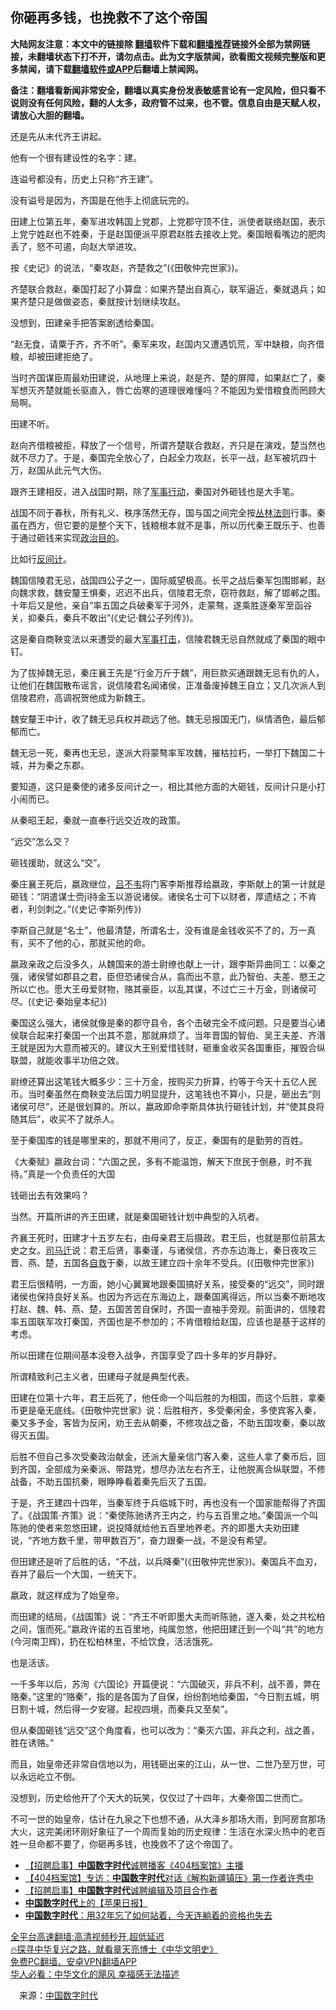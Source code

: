  <!-- 面包屑导航 --> <h2>你砸再多钱，也挽救不了这个帝国</h2> <p class="notice"><b>大陆网友注意：本文中的链接除 <a href="https://github.com/bannedbook/fanqiang" >翻墙</a>软件下载和<a href="https://github.com/killgcd/justmysocks/blob/master/README.md">翻墙推荐</a>链接外全部为禁网链接，未翻墙状态下打不开，请勿点击。此为文字版禁闻，欲看图文视频完整版和更多禁闻，请下载<a href="https://github.com/bannedbook/fanqiang">翻墙软件或APP</a>后翻墙上禁闻网。</p><p>备注：翻墙看新闻非常安全，翻墙以真实身份发表敏感言论有一定风险，但只看不说则没有任何风险，翻的人太多，政府管不过来，也不管。信息自由是天赋人权，请放心大胆的翻墙。</b></p>  <div class="entry"> <p id="conimg">还是先从末代齐王讲起。</p> <p>他有一个很有建设性的名字：建。</p> <p>连谥号都没有，历史上只称“齐王建”。</p> <p>没有谥号是因为，齐国是在他手上彻底玩完的。</p> <p>田建上位第五年，秦军进攻韩国上党郡，上党郡守顶不住，派使者联络赵国，表示上党宁姓赵也不姓秦，于是赵国便派平原君赵胜去接收上党。秦国眼看嘴边的肥肉丢了，怒不可遏，向赵大举进攻。</p> <p>按《史记》的说法，“秦攻赵，齐楚救之”(《田敬仲完世家》)。</p> <p>齐楚联合救赵，秦国打起了小算盘：如果齐楚出自真心，联军逼近，秦就退兵；如果齐楚只是做做姿态，秦就按计划继续攻赵。</p> <p>没想到，田建亲手把答案剧透给秦国。</p> <p>“赵无食，请粟于齐，齐不听”。秦军来攻，赵国内又遭遇饥荒，军中缺粮，向齐借粮，却被田建拒绝了。</p> <p>当时齐国谋臣周最劝田建说，从地理上来说，赵是齐、楚的屏障，如果赵亡了，秦军想灭齐楚就能长驱直入，唇亡齿寒的道理很难懂吗？不能因为爱惜粮食而罔顾大局啊。</p> <p>田建不听。</p> <p>赵向齐借粮被拒，释放了一个信号，所谓齐楚联合救赵，齐只是在演戏，楚当然也就不尽力了。于是，秦国完全放心了，白起全力攻赵，长平一战，赵军被坑四十万，赵国从此元气大伤。</p>  <p>跟齐王建相反，进入战国时期，除了<a href="https://www.bannedbook.org/bnews/tag/%E5%86%9B%E4%BA%8B%E8%A1%8C%E5%8A%A8/" class="st_tag internal_tag" rel="tag" title="标签 军事行动 下的日志">军事行动</a>，秦国对外砸钱也是大手笔。</p> <p>战国不同于春秋，所有礼义、秩序荡然无存，国与国之间完全按<a href="https://www.bannedbook.org/bnews/tag/%E4%B8%9B%E6%9E%97%E6%B3%95%E5%88%99/" class="st_tag internal_tag" rel="tag" title="标签 丛林法则 下的日志">丛林法则</a>行事。秦虽在西方，但它要的是整个天下，钱粮根本就不是事，所以历代秦王既乐于、也善于通过砸钱来实现<a href="https://www.bannedbook.org/bnews/tag/%E6%94%BF%E6%B2%BB%E7%9B%AE%E7%9A%84/" class="st_tag internal_tag" rel="tag" title="标签 政治目的 下的日志">政治目的</a>。</p> <p>比如行<a href="https://www.bannedbook.org/bnews/tag/%E5%8F%8D%E9%97%B4%E8%AE%A1/" class="st_tag internal_tag" rel="tag" title="标签 反间计 下的日志">反间计</a>。</p> <p>魏国信陵君无忌，战国四公子之一，国际威望极高。长平之战后秦军包围邯郸，赵向魏求救，魏安釐王惧秦，迟迟不出兵，信陵君无奈，窃符救赵，解了邯郸之围。十年后又是他，亲自“率五国之兵破秦军于河外，走蒙骜，遂乘胜逐秦军至函谷关，抑秦兵，秦兵不敢出”(《史记·魏公子列传》)。</p> <p>这是秦自商鞅变法以来遭受的最大<a href="https://www.bannedbook.org/bnews/tag/%E5%86%9B%E4%BA%8B%E6%89%93%E5%87%BB/" class="st_tag internal_tag" rel="tag" title="标签 军事打击 下的日志">军事打击</a>，信陵君魏无忌自然就成了秦国的眼中钉。</p> <p>为了拔掉魏无忌，秦庄襄王先是“行金万斤于魏”，用巨款买通跟魏无忌有仇的人，让他们在魏国散布谣言，说信陵君名闻诸侯，正准备废掉魏王自立；又几次派人到信陵君府，高调祝贺他成为新魏王。</p> <p>魏安釐王中计，收了魏无忌兵权并疏远了他。魏无忌报国无门，纵情酒色，最后郁郁而亡。</p> <p>魏无忌一死，秦再也无忌，遂派大将蒙骜率军攻魏，摧枯拉朽，一举打下魏国二十城，并为秦之东郡。</p> <p>要知道，这只是秦使的诸多反间计之一，相比其他方面的大砸钱，反间计只是小打小闹而已。</p> <p>从秦昭王起，秦就一直奉行远交近攻的政策。</p> <p>“远交”怎么交？</p> <p>砸钱援助，就这么“交”。</p>  <p>秦庄襄王死后，嬴政继位，<a href="https://www.bannedbook.org/bnews/tag/%e5%90%95%e4%b8%8d%e9%9f%a6/" class="st_tag internal_tag" rel="tag" title="标签 吕不韦 下的日志">吕不韦</a>将门客李斯推荐给嬴政，李斯献上的第一计就是砸钱：“阴遣谋士赍jī持金玉以游说诸侯。诸侯名士可下以财者，厚遗结之；不肯者，利剑刺之。”(《史记·李斯列传》)</p> <p>李斯自己就是“名士”，他最清楚，所谓名士，没有谁是金钱收买不了的，万一真有，买不了他的心，那就买他的命。</p> <p>嬴政亲政之后没多久，从魏国来的游士尉缭也献上一计，跟李斯异曲同工：以秦之强，诸侯譬如郡县之君，臣但恐诸侯合从，翕而出不意，此乃智伯、夫差、愍王之所以亡也。愿大王毋爱财物，赂其豪臣，以乱其谋，不过亡三十万金，则诸侯可尽。(《史记·秦始皇本纪》)</p> <p>秦国这么强大，诸侯就像是秦的郡守县令，各个击破完全不成问题。只是要当心诸侯联合起来打秦国一个出其不意，那就麻烦了。当年晋国的智伯、吴王夫差、齐湣王就是因为大意而被灭的。建议大王别爱惜钱财，砸重金收买各国重臣，摧毁合纵联盟，就能收事半功倍之效。</p> <p>尉缭还算出这笔钱大概多少：三十万金，按购买力折算，约等于今天十五亿人民币。当时秦虽然在商鞅变法后国力明显提升，这笔钱也不算小，只是，砸出去“则诸侯可尽”，还是很划算的。所以，嬴政即命李斯具体执行砸钱计划，并“使其良将随其后”，收买不了就杀人。</p> <p>至于秦国库的钱是哪里来的，那就不用问了，反正，秦国有的是勤劳的百姓。</p> <p>《大秦赋》嬴政台词：“六国之民，多有不能温饱，解天下庶民于倒悬，时不我待。”真是一个负责任的大国</p> <p>钱砸出去有效果吗？</p> <p>当然。开篇所讲的齐王田建，就是秦国砸钱计划中典型的入坑者。</p> <p>齐襄王死时，田建才十五岁左右，由母亲君王后摄政。君王后，也就是那位前莒太史之女。<a href="https://www.bannedbook.org/bnews/tag/%E5%8F%B8%E9%A9%AC%E8%BF%81/" class="st_tag internal_tag" rel="tag" title="标签 司马迁 下的日志">司马迁</a>说：君王后贤，事秦谨，与诸侯信，齐亦东边海上，秦日夜攻三晋、燕、楚，五国各<span class='wp_keywordlink'><a href="https://www.bannedbook.org/forum5/topic42.html" title="萨斯、诚信与自救" target="_blank">自救</a></span>于秦，以故王建立四十余年不受兵。(《田敬仲完世家》)</p> <p>君王后很精明，一方面，她小心翼翼地跟秦国搞好关系，接受秦的“远交”，同时跟诸侯也保持良好关系。也因为齐远在东海边上，跟秦国离得远，所以当秦不断地攻打赵、魏、韩、燕、楚，五国苦苦自保时，齐国一直袖手旁观。前面讲的，信陵君率五国联军攻打秦国，齐国也是不参加的；不肯借粮给赵国，应该也是基于这样的考虑。</p> <p>所以田建在位期间基本没卷入战争，齐国享受了四十多年的岁月静好。</p>  <p>所谓精致利己主义者，田建母子就是典型代表。</p> <p>田建在位第十六年，君王后死了，他任命一个叫后胜的为相国，而这个后胜，拿秦币更是毫无底线。《田敬仲完世家》说：后胜相齐，多受秦闲金，多使宾客入秦，秦又多予金，客皆为反闲，劝王去从朝秦，不修攻战之备，不助五国攻秦，秦以故得灭五国。</p> <p>后胜不但自己多次受秦政治献金，还派大量亲信门客入秦，这些人拿了秦币后，回到齐国，全部成为亲秦派、带路党，想尽办法左右齐王，让他脱离合纵联盟，不修战备，不助五国抗秦，眼睁睁看着秦先后灭了五国。</p> <p>于是，齐王建四十四年，当秦军终于兵临城下时，再也没有一个国家能帮得了齐国了。《战国策·齐策》说：“秦使陈驰诱齐王内之，约与五百里之地。”秦国派一个叫陈驰的使者来忽悠田建，说投降就给他五百里地养老。齐的即墨大夫劝田建说，“齐地方数千里，带甲数百万”，奋力跟秦一战，不是没有希望。</p> <p>但田建还是听了后胜的话，“不战，以兵降秦”(《田敬仲完世家》)。秦国兵不血刃，吞并了最后一个大国，一统天下。</p> <p>嬴政，就这样成为了始皇帝。</p> <p>而田建的结局，《战国策》说：“齐王不听即墨大夫而听陈驰，遂入秦，处之共松柏之间，饿而死。”嬴政许诺的五百里地，纯属忽悠，他把田建迁到一个叫“共”的地方(今河南卫辉)，扔在松柏林里，不给饮食，活活饿死。</p> <p>也是活该。</p> <p>一千多年以后，苏洵《六国论》开篇便说：“六国破灭，非兵不利，战不善，弊在赂秦。”这里的“赂秦”，指的是各国为了自保，纷纷割地给秦国，“今日割五城，明日割十城，然后得一夕安寝。起视四境，而秦兵又至矣”。</p> <p>但从秦国砸钱“远交”这个角度看，也可以改为：“秦灭六国，非兵之利，战之善，胜在诱赂。”</p> <p>而且，始皇帝还非常自信地以为，用钱砸出来的江山，从一世、二世乃至万世，可以永远屹立不倒。</p> <p>没想到，历史给他开了个天大的玩笑，仅仅过了十四年，大秦帝国二世而亡。</p>  <p>不可一世的始皇帝，估计在九泉之下也想不通，从大泽乡那场大雨，到阿房宫那场大火，这完美闭环刚好象征了一个周而复始的历史规律：生活在水深火热中的老百姓一旦命都不要了，你砸再多钱，也挽救不了这个帝国了。</p> <div id="taboola-mid-1"></div>  <ul class='op-related-articles' title='相关阅读'> <li><a href='https://www.bannedbook.org/bnews/baitai/20220317/1706102.html' target='_blank'>【招聘启事】<b>中国数字时代</b>诚聘播客《404档案馆》主播</a></li> <li><a href='https://www.bannedbook.org/bnews/baitai/20211209/1663488.html' target='_blank'>【404档案馆】专访：<b>中国数字时代</b>对话《解构新疆镇压》第一作者许秀中</a></li> <li><a href='https://www.bannedbook.org/bnews/baitai/20210820/1609486.html' target='_blank'>【招聘启事】<b>中国数字时代</b>诚聘编辑及项目合作者</a></li> <li><a href='https://www.bannedbook.org/bnews/baitai/20210624/1573525.html' target='_blank'><b>中国数字时代</b>上的【苹果日报】</a></li> <li><a href='https://www.bannedbook.org/bnews/baitai/20210605/1560443.html' target='_blank'><b>中国数字时代</b>：用32年忘了如何站着，今天连躺着的资格也失去</a></li> </ul> <p class="texttj"> <a href="https://github.com/bannedbook/fanqiang/wiki/V2ray%E6%9C%BA%E5%9C%BA" target="_blank">全平台高速翻墙:高清视频秒开,超低延迟</a><br/> <a href="https://www.bannedbook.org/bnews/comments/20220808/1768773.html" target="_blank">🔥探寻中华复兴之路，就看章天亮博士《中华文明史》</a><br/> <a href="https://github.com/bannedbook/fanqiang/wiki/%E7%A6%81%E9%97%BB%E7%BD%91%E5%AE%89%E5%8D%93%E7%BF%BB%E5%A2%99%E6%96%B0%E9%97%BBAPP" target="_blank">免费PC翻墙、安卓VPN翻墙APP</a><br/> <a href="https://www.bannedbook.org/bnews/comments/20220220/1694796.html" target="_blank">华人必看：中华文化的飓风 幸福感无法描述</a> </p><p class="src-info">　来源：<span class='wp_keywordlink_affiliate'><a href="https://www.bannedbook.org/" title="中国" target="_blank">中国</a></span><span class='wp_keywordlink_affiliate'><a href="https://chinadigitaltimes.net/chinese/" title="中国数字时代" target="_blank">数字时代</a></span> </p><a name='sharetosocial'></a>  <div style="margin-bottom:5px;padding-bottom:5px;clear:both"> <div id="archive-pix-1" class="banner-ads"> <!-- AuctionX Display platform tag START --> <div id="27602x728x90x621x_ADSLOT1" clicktrack="%%CLICK_URL_ESC%%"></div>  <!-- AuctionX Display platform tag END --> </div> <div id="archive-pix-2" class="banner-ads"> <!-- AuctionX Display platform tag START --> <div id="27556x300x250x621x_ADSLOT1" clicktrack="%%CLICK_URL_ESC%%" style="margin:0 auto;text-align:center"></div>  <!-- AuctionX Display platform tag END --> </div> </div>  <div id="archive-pix-1" class="banner-ads"> <!-- AuctionX Display platform tag START --> <div id="27603x728x90x621x_ADSLOT1" clicktrack="%%CLICK_URL_ESC%%"></div>  <!-- AuctionX Display platform tag END --> </div> </div><!--END ENTRY--> 